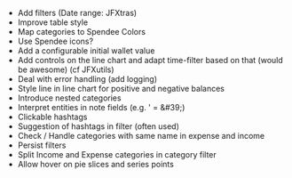 - Add filters   (Date range: JFXtras)
- Improve table style
- Map categories to Spendee Colors
- Use Spendee icons?
- Add a configurable initial wallet value
- Add controls on the line chart and adapt time-filter based on that (would be awesome)  (cf JFXutils)
- Deal with error handling (add logging)
- Style line in line chart for positive and negative balances
- Introduce nested categories
- Interpret entities in note fields (e.g. '  = \&#39;)
- Clickable hashtags 
- Suggestion of hashtags in filter (often used)
- Check / Handle categories with same name in expense and income 
- Persist filters
- Split Income and Expense categories in category filter
- Allow hover on pie slices and series points
